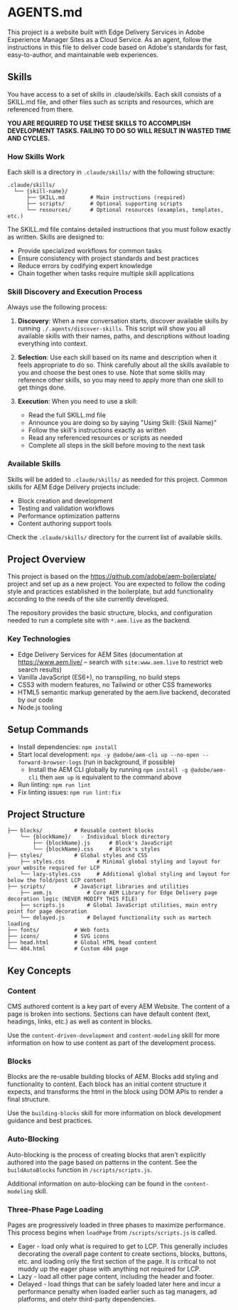 # AGENTS.md

This project is a website built with Edge Delivery Services in Adobe Experience Manager Sites as a Cloud Service. As an agent, follow the instructions in this file to deliver code based on Adobe's standards for fast, easy-to-author, and maintainable web experiences.

## Skills

You have access to a set of skills in .claude/skills. Each skill consists of a SKILL.md file, and other files such as scripts and resources, which are referenced from there.

**YOU ARE REQUIRED TO USE THESE SKILLS TO ACCOMPLISH DEVELOPMENT TASKS. FAILING TO DO SO WILL RESULT IN WASTED TIME AND CYCLES.**

### How Skills Work

Each skill is a directory in `.claude/skills/` with the following structure:

```
.claude/skills/
  └── {skill-name}/
      ├── SKILL.md        # Main instructions (required)
      ├── scripts/        # Optional supporting scripts
      └── resources/      # Optional resources (examples, templates, etc.)
```

The SKILL.md file contains detailed instructions that you must follow exactly as written. Skills are designed to:
- Provide specialized workflows for common tasks
- Ensure consistency with project standards and best practices
- Reduce errors by codifying expert knowledge
- Chain together when tasks require multiple skill applications

### Skill Discovery and Execution Process

Always use the following process:

1. **Discovery**: When a new conversation starts, discover available skills by running `./.agents/discover-skills`. This script will show you all available skills with their names, paths, and descriptions without loading everything into context.

2. **Selection**: Use each skill based on its name and description when it feels appropriate to do so. Think carefully about all the skills available to you and choose the best ones to use. Note that some skills may reference other skills, so you may need to apply more than one skill to get things done.

3. **Execution**: When you need to use a skill:
   - Read the full SKILL.md file
   - Announce you are doing so by saying "Using Skill: {Skill Name}"
   - Follow the skill's instructions exactly as written
   - Read any referenced resources or scripts as needed
   - Complete all steps in the skill before moving to the next task

### Available Skills

Skills will be added to `.claude/skills/` as needed for this project. Common skills for AEM Edge Delivery projects include:
- Block creation and development
- Testing and validation workflows
- Performance optimization patterns
- Content authoring support tools

Check the `.claude/skills/` directory for the current list of available skills.


## Project Overview

This project is based on the https://github.com/adobe/aem-boilerplate/ project and set up as a new project. You are expected to follow the coding style and practices established in the boilerplate, but add functionality according to the needs of the site currently developed.

The repository provides the basic structure, blocks, and configuration needed to run a complete site with `*.aem.live` as the backend.

### Key Technologies
- Edge Delivery Services for AEM Sites (documentation at https://www.aem.live/ – search with `site:www.aem.live` to restrict web search results)
- Vanilla JavaScript (ES6+), no transpiling, no build steps
- CSS3 with modern features, no Tailwind or other CSS frameworks
- HTML5 semantic markup generated by the aem.live backend, decorated by our code
- Node.js tooling

## Setup Commands

- Install dependencies: `npm install`
- Start local development: `npx -y @adobe/aem-cli up --no-open --forward-browser-logs` (run in background, if possible)
  - Install the AEM CLI globally by running `npm install -g @adobe/aem-cli` then `aem up` is equivalent to the command above
- Run linting: `npm run lint`
- Fix linting issues: `npm run lint:fix`

## Project Structure

```
├── blocks/          # Reusable content blocks
    └── {blockName}/   - Individual block directory
        ├── {blockName}.js      # Block's JavaScript
        └── {blockName}.css     # Block's styles
├── styles/          # Global styles and CSS
    ├── styles.css          # Minimal global styling and layout for your website required for LCP
    └── lazy-styles.css     # Additional global styling and layout for below the fold/post LCP content
├── scripts/         # JavaScript libraries and utilities
    ├── aem.js           # Core AEM Library for Edge Delivery page decoration logic (NEVER MODIFY THIS FILE)
    ├── scripts.js       # Global JavaScript utilities, main entry point for page decoration
    └── delayed.js       # Delayed functionality such as martech loading
├── fonts/           # Web fonts
├── icons/           # SVG icons
├── head.html        # Global HTML head content
└── 404.html         # Custom 404 page
```

## Key Concepts

### Content

CMS authored content is a key part of every AEM Website. The content of a page is broken into sections. Sections can have default content (text, headings, links, etc.) as well as content in blocks.

Use the `content-driven-development` and `content-modeling` skill for more information on how to use content as part of the development process.

### Blocks

Blocks are the re-usable building blocks of AEM. Blocks add styling and functionality to content. Each block has an initial content structure it expects, and transforms the html in the block using DOM APIs to render a final structure.

Use the `building-blocks` skill for more information on block development guidance and best practices.

### Auto-Blocking

Auto-blocking is the process of creating blocks that aren't explicitly authored into the page based on patterns in the content. See the `buildAutoBlocks` function in `/scripts/scripts.js`.

Additional information on auto-blocking can be found in the `content-modeling` skill.

### Three-Phase Page Loading

Pages are progressively loaded in three phases to maximize performance. This process begins when `loadPage` from `/scripts/scripts.js` is called.

* Eager - load only what is required to get to LCP. This generally includes decorating the overall page content to create sections, blocks, buttons, etc. and loading only the first section of the page. It is critical to not muddy up the eager phase with anything not required for LCP.
* Lazy - load all other page content, including the header and footer.
* Delayed - load things that can be safely loaded later here and incur a performance penalty when loaded earlier such as tag managers, ad platforms, and otehr third-party dependencies.